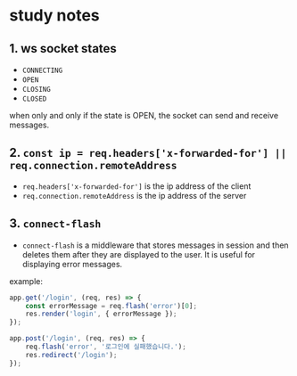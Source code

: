 # study notes

## 1. ws socket states
- `CONNECTING`
- `OPEN`
- `CLOSING`
- `CLOSED`

when only and only if the state is OPEN, the socket can send and receive messages.

## 2. `const ip = req.headers['x-forwarded-for'] || req.connection.remoteAddress`
- `req.headers['x-forwarded-for']` is the ip address of the client
- `req.connection.remoteAddress` is the ip address of the server

## 3. `connect-flash`
- `connect-flash` is a middleware that stores messages in session and then deletes them after they are displayed to the user. It is useful for displaying error messages.

example:
```js
app.get('/login', (req, res) => {
    const errorMessage = req.flash('error')[0];
    res.render('login', { errorMessage });
});

app.post('/login', (req, res) => {
    req.flash('error', '로그인에 실패했습니다.');
    res.redirect('/login');
});
```
